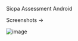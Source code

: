 Sicpa Assessment Android

Screenshots ->

![image](https://user-images.githubusercontent.com/54322111/169504875-0053559e-bd07-4c17-afe1-05e0c216e649.jpg)
